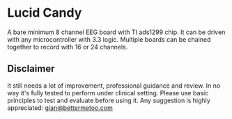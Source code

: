 # Lucid Candy

A bare minimum 8 channel EEG board with TI ads1299 chip. It can be driven with any microcontroller with 3.3 logic. Multiple boards can be chained together to record with 16 or 24 channels.

## Disclaimer
It still needs a lot of improvement, professional guidance and review. In no way it's fully tested to perform under clinical setting. Please use basic principles to test and evaluate before using it. Any suggestion is highly appreciated: gian@bettermetoo.com

